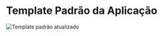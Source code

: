 # Template Padrão da Aplicação

![Template padrão atualizado](https://github.com/ICEI-PUC-Minas-PMV-ADS/pmv-ads-2023-2-e3-proj-mov-t5-pmv-ads-2023-2-e3-proj-mov-t5-gp3-ong/assets/106809153/b252b9d2-482c-479c-8ff4-2ae7bc3615f3)
